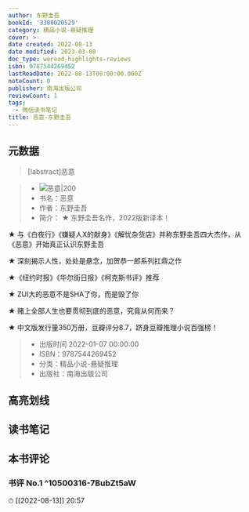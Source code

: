 ```yaml
---
author: 东野圭吾
bookId: '3300020529'
category: 精品小说-悬疑推理
cover: >-
date created: 2022-08-13
date modified: 2023-03-08
doc_type: weread-highlights-reviews
isbn: 9787544269452
lastReadDate: 2022-08-13T00:00:00.000Z
noteCount: 0
publisher: 南海出版公司
reviewCount: 1
tags:
  - 微信读书笔记
title: 恶意-东野圭吾
---
```


## 元数据

>[!abstract]恶意

> - ![恶意|200](https://weread-1258476243.file.myqcloud.com/weread/cover/29/3300020529/t7_3300020529.jpg)
> - 书名：恶意
> - 作者：东野圭吾
> - 简介：
★ 东野圭吾名作，2022版新译本！

★ 与《白夜行》《嫌疑人X的献身》《解忧杂货店》并称东野圭吾四大杰作，从《恶意》开始真正认识东野圭吾

★ 深刻揭示人性，处处是悬念，加贺恭一郎系列扛鼎之作

★《纽约时报》《华尔街日报》《柯克斯书评》推荐

★ ZUI大的恶意不是SHA了你，而是毁了你

★ 赌上全部人生也要贯彻到底的恶意，究竟从何而来？

★ 中文版发行量350万册，豆瓣评分8.7，跻身豆瓣推理小说百强榜！

> - 出版时间 2022-01-07 00:00:00
> - ISBN：9787544269452
> - 分类：精品小说-悬疑推理
> - 出版社：南海出版公司

## 高亮划线

## 读书笔记

## 本书评论

### 书评 No.1 ^10500316-7BubZt5aW

⏱ [[2022-08-13]] 20:57
